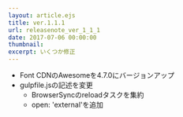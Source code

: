 ```yaml
---
layout: article.ejs
title: ver.1.1.1
url: releasenote_ver_1_1_1
date: 2017-07-06 00:00:00
thumbnail: 
excerpt: いくつか修正
---
```


* Font CDNのAwesomeを4.7.0にバージョンアップ
* gulpfile.jsの記述を変更
  * BrowserSyncのreloadタスクを集約
  * open: 'external'を追加
